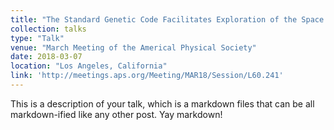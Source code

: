 ```yaml
---
title: "The Standard Genetic Code Facilitates Exploration of the Space of Functional Nucleotide Sequences. (Poster)"
collection: talks
type: "Talk"
venue: "March Meeting of the Americal Physical Society"
date: 2018-03-07
location: "Los Angeles, California"
link: 'http://meetings.aps.org/Meeting/MAR18/Session/L60.241'
---
```


This is a description of your talk, which is a markdown files that can be all markdown-ified like any other post. Yay markdown!

